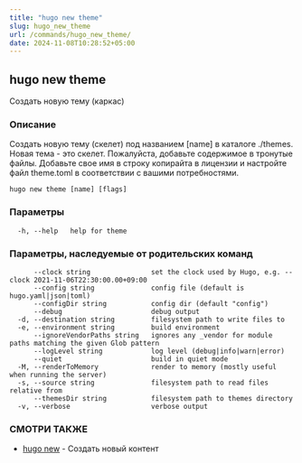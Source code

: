 ```yaml
---
title: "hugo new theme"
slug: hugo_new_theme
url: /commands/hugo_new_theme/
date: 2024-11-08T10:28:52+05:00
---
```

## hugo new theme

Создать новую тему (каркас)

### Описание

Создать новую тему (скелет) под названием [name] в каталоге ./themes.
Новая тема - это скелет. Пожалуйста, добавьте содержимое в тронутые файлы. Добавьте свое имя в строку копирайта в лицензии и настройте файл theme.toml в соответствии с вашими потребностями.

```
hugo new theme [name] [flags]
```

### Параметры

```
  -h, --help   help for theme
```

### Параметры, наследуемые от родительских команд

```
      --clock string               set the clock used by Hugo, e.g. --clock 2021-11-06T22:30:00.00+09:00
      --config string              config file (default is hugo.yaml|json|toml)
      --configDir string           config dir (default "config")
      --debug                      debug output
  -d, --destination string         filesystem path to write files to
  -e, --environment string         build environment
      --ignoreVendorPaths string   ignores any _vendor for module paths matching the given Glob pattern
      --logLevel string            log level (debug|info|warn|error)
      --quiet                      build in quiet mode
  -M, --renderToMemory             render to memory (mostly useful when running the server)
  -s, --source string              filesystem path to read files relative from
      --themesDir string           filesystem path to themes directory
  -v, --verbose                    verbose output
```

### СМОТРИ ТАКЖЕ

* [hugo new](/commands/hugo_new/)	 - Создать новый контент

